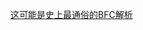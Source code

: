 [这可能是史上最通俗的BFC解析](https://mingjiezhang.github.io/2016/09/14/%E8%BF%99%E5%8F%AF%E8%83%BD%E6%98%AF%E5%8F%B2%E4%B8%8A%E6%9C%80%E9%80%9A%E4%BF%97%E7%9A%84BFC%E8%A7%A3%E6%9E%90/)